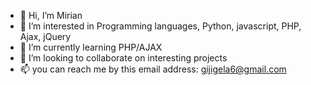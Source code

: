 - 👋 Hi, I’m Mirian 
- 👀 I’m interested in Programming languages, Python, javascript, PHP, Ajax, jQuery
- 🌱 I’m currently learning PHP/AJAX
- 💞️ I’m looking to collaborate on interesting projects
- 📫 you can reach me  by this email address: gijigela6@gmail.com
